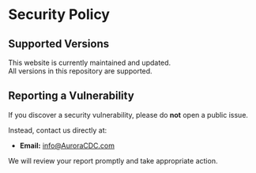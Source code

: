 # Security Policy

## Supported Versions
This website is currently maintained and updated.  
All versions in this repository are supported.

## Reporting a Vulnerability
If you discover a security vulnerability, please do **not** open a public issue.  

Instead, contact us directly at:

- **Email:** info@AuroraCDC.com

We will review your report promptly and take appropriate action.  